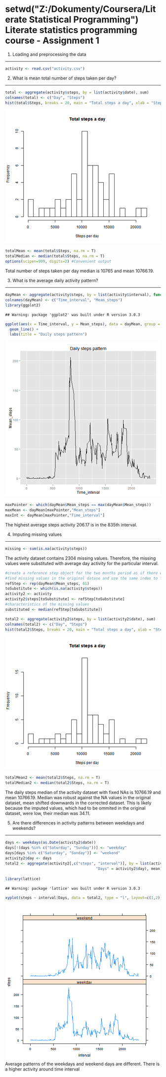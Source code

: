 setwd("Z:/Dokumenty/Coursera/Literate Statistical Programming")  
Literate statistics programming course - Assignment 1
======================================

1. Loading and preprocessing the data
--------------

```r
activity <- read.csv("activity.csv")
```

2. What is mean total number of steps taken per day?
--------------

```r
total <- aggregate(activity$steps, by = list(activity$date), sum)
colnames(total) <- c("Day", "Steps")
hist(total$Steps, breaks = 20, main = "Total steps a day", xlab = "Steps per day")
```

![plot of chunk unnamed-chunk-2](figure/unnamed-chunk-2-1.png) 

```r
totalMean <- mean(total$Steps, na.rm = T)
totalMedian <- median(total$Steps, na.rm = T)
options(scipen=999, digits=2) #Convenient output
```
Total number of steps taken per day median is 10765 and mean 10766.19.

3. What is the average daily activity pattern?
---------------

```r
dayMean <- aggregate(activity$steps, by = list(activity$interval), function(x) mean(x, na.rm = TRUE))
colnames(dayMean) <- c("Time_interval", "Mean_steps")
library(ggplot2)
```

```
## Warning: package 'ggplot2' was built under R version 3.0.3
```

```r
ggplot(aes(x = Time_interval, y = Mean_steps), data = dayMean, group = 1) + 
  geom_line() +
  labs(title = "Daily steps pattern")
```

![plot of chunk unnamed-chunk-3](figure/unnamed-chunk-3-1.png) 

```r
maxPointer <- which(dayMean$Mean_steps == max(dayMean$Mean_steps))
maxMean <- dayMean[maxPointer,"Mean_steps"]
maxInt <- dayMean[maxPointer,"Time_interval"]
```
The highest average steps activity 206.17 is in the 835th interval.

4. Imputing missing values
----------


```r
missing <- sum(is.na(activity$steps))
```
The activity dataset contains 2304 missing values.
Therefore, the missing values were substituted with average day activity for the particular interval.


```r
#create a reference step object for the two months period as if there was average activity in every time interval
#find missing values in the original datase and use the same index to find values to impute
refStep <- rep(dayMean$Mean_steps, 61)
toSubstitute <- which(is.na(activity$steps))
activity2 <- activity
activity2$steps[toSubstitute] <- refStep[toSubstitute]
#characteristics of the missing values
substituted <- median(refStep[toSubstitute])
```

```r
total2 <- aggregate(activity2$steps, by = list(activity2$date), sum)
colnames(total2) <- c("Day", "Steps")
hist(total2$Steps, breaks = 20, main = "Total steps a day", xlab = "Steps per day")
```

![plot of chunk unnamed-chunk-6](figure/unnamed-chunk-6-1.png) 

```r
totalMean2 <- mean(total2$Steps, na.rm = T)
totalMedian2 <- median(total2$Steps, na.rm = T)
```

The daily steps median of the activity dataset with fixed NAs is 10766.19 and mean 10766.19. Median was robust against the NA values in the original dataset, mean shifted downwards in the corrected dataset. This is likely because the imputed values, which had to be ommited in the original dataset, were low, their median was 34.11. 

5. Are there differences in activity patterns between weekdays and weekends?
------------


```r
days <- weekdays(as.Date(activity2$date))
days[!(days %in% c("Saturday", "Sunday"))] <- "weekday"
days[days %in% c("Saturday", "Sunday")] <- "weekend"
activity2$day <- days
total2 <- aggregate(activity2[,c("steps", "interval")], by = list(activity2$interval, 
                                         "Days" = activity2$day), mean)

library(lattice)
```

```
## Warning: package 'lattice' was built under R version 3.0.3
```

```r
xyplot(steps ~ interval|Days, data = total2, type = "l", layout=c(1,2))
```

![plot of chunk unnamed-chunk-7](figure/unnamed-chunk-7-1.png) 
Average patterns of the weekdays and weekend days are different. There is a higher activity around time interval 

